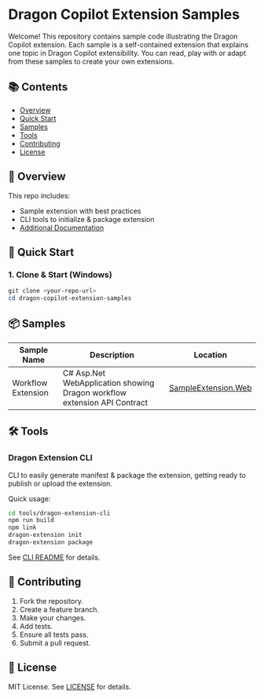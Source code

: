 
# Dragon Copilot Extension Samples

Welcome! This repository contains sample code illustrating the Dragon Copilot extension. Each sample is a self-contained extension that explains one topic in Dragon Copilot extensibility. You can read, play with or adapt from these samples to create your own extensions.

## 📚 Contents

- [Overview](#-overview)
- [Quick Start](#-quick-start)
- [Samples](#-samples)
- [Tools](#️-tools)
- [Contributing](#-contributing)
- [License](#-license)

## 📝 Overview

This repo includes:

- Sample extension with best practices
- CLI tools to initialize & package extension
- [Additional Documentation](doc/)

## 🚀 Quick Start

### 1. Clone & Start (Windows)

```powershell
git clone <your-repo-url>
cd dragon-copilot-extension-samples
```

## 📦 Samples

| Sample Name  | Description  | Location |
|--------------|------------- |----------|
| Workflow Extension | C# Asp.Net WebApplication showing Dragon workflow extension API Contract | [SampleExtension.Web](./samples/DragonCopilot/Workflow/SampleExtension.Web/) |

## 🛠️ Tools

### Dragon Extension CLI

CLI to easily generate manifest & package the extension, getting ready to publish or upload the extension.

Quick usage:

```bash
cd tools/dragon-extension-cli
npm run build
npm link
dragon-extension init
dragon-extension package
```

See [CLI README](tools/dragon-extension-cli/README.md) for details.

## 🤝 Contributing

1. Fork the repository.
2. Create a feature branch.
3. Make your changes.
4. Add tests.
5. Ensure all tests pass.
6. Submit a pull request.

## 📄 License

MIT License. See [LICENSE](LICENSE) for details.
